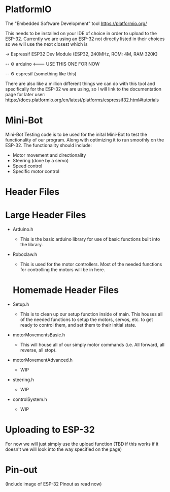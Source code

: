 # PlatformIO
The "Embedded Software Development" tool
https://platformio.org/

This needs to be installed on your IDE of choice in order to upload to the ESP-32.
Currently we are using an ESP-32 not directly listed in their choices so we will use the next closest which is

 -> Espressif ESP32 Dev Module (ESP32, 240MHz, ROM: 4M, RAM 320K)

 --  ⚙︎ arduino <--- USE THIS ONE FOR NOW

 -- ⚙︎ espresif (something like this)

There are also like a million different things we can do with this tool and specifically for the ESP-32 we are using, so I will link to the documentation page for later user: https://docs.platformio.org/en/latest/platforms/espressif32.html#tutorials

# Mini-Bot
Mini-Bot Testing code is to be used for the inital Mini-Bot to test the functionality of our program. Along with optimizing it to run smoothly on the ESP-32. The functionality should include:
- Motor movement and directionality
- Steering (done by a servo)
- Speed control
- Specific motor control

# Header Files

  # Large Header Files

- Arduino.h

   - This is the basic arduino library for use of basic functions built into the library.

- Roboclaw.h
  
   - This is used for the motor controllers. Most of the needed functions for controlling the motors will be in here.

  # Homemade Header Files

- Setup.h
  
   - This is to clean up our setup function inside of main. This houses all of the needed functions to setup the motors, servos, etc. to get ready to control them, and set them to their initial state.

- motorMovementsBasic.h
  
   - This will house all of our simply motor commands (i.e. All forward, all reverse, all stop). 

- motorMovementAdvanced.h
   
   - WIP

- steering.h

  - WIP

- controlSystem.h

  - WIP

# Uploading to ESP-32
  For now we will just simply use the upload function (TBD if this works if it doesn't we will look into the way specified on the page)

# Pin-out
  (Include image of ESP-32 Pinout as read now)
